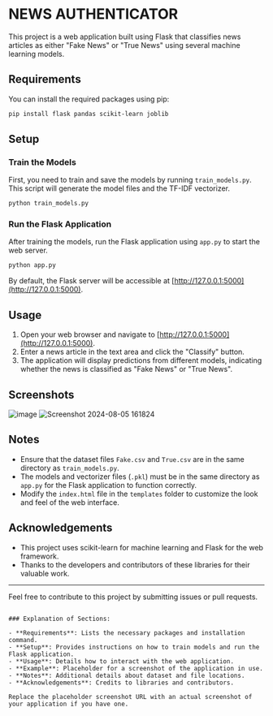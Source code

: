 
# NEWS AUTHENTICATOR

This project is a web application built using Flask that classifies news articles as either "Fake News" or "True News" using several machine learning models.

## Requirements

You can install the required packages using pip:

```bash
pip install flask pandas scikit-learn joblib
```

## Setup

### Train the Models

First, you need to train and save the models by running `train_models.py`. This script will generate the model files and the TF-IDF vectorizer.

```bash
python train_models.py
```

### Run the Flask Application

After training the models, run the Flask application using `app.py` to start the web server.

```bash
python app.py
```

By default, the Flask server will be accessible at [http://127.0.0.1:5000](http://127.0.0.1:5000).

## Usage

1. Open your web browser and navigate to [http://127.0.0.1:5000](http://127.0.0.1:5000).
2. Enter a news article in the text area and click the "Classify" button.
3. The application will display predictions from different models, indicating whether the news is classified as "Fake News" or "True News".

## Screenshots
![image](https://github.com/user-attachments/assets/95ae77a1-5f7a-4df5-b162-1b143a2088af)
![Screenshot 2024-08-05 161824](https://github.com/user-attachments/assets/3d25ee4c-8a3d-48b0-9145-0443b2b110e2)

## Notes

- Ensure that the dataset files `Fake.csv` and `True.csv` are in the same directory as `train_models.py`.
- The models and vectorizer files (`.pkl`) must be in the same directory as `app.py` for the Flask application to function correctly.
- Modify the `index.html` file in the `templates` folder to customize the look and feel of the web interface.

## Acknowledgements

- This project uses scikit-learn for machine learning and Flask for the web framework.
- Thanks to the developers and contributors of these libraries for their valuable work.

---

Feel free to contribute to this project by submitting issues or pull requests.
```

### Explanation of Sections:

- **Requirements**: Lists the necessary packages and installation command.
- **Setup**: Provides instructions on how to train models and run the Flask application.
- **Usage**: Details how to interact with the web application.
- **Example**: Placeholder for a screenshot of the application in use.
- **Notes**: Additional details about dataset and file locations.
- **Acknowledgements**: Credits to libraries and contributors.

Replace the placeholder screenshot URL with an actual screenshot of your application if you have one.
